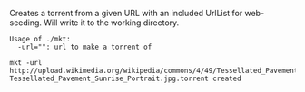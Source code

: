 Creates a torrent from a given URL with an included UrlList for web-seeding. Will write it to the working directory.

```
Usage of ./mkt:
  -url="": url to make a torrent of
```

```
mkt -url http://upload.wikimedia.org/wikipedia/commons/4/49/Tessellated_Pavement_Sunrise_Portrait.jpg
Tessellated_Pavement_Sunrise_Portrait.jpg.torrent created
```
